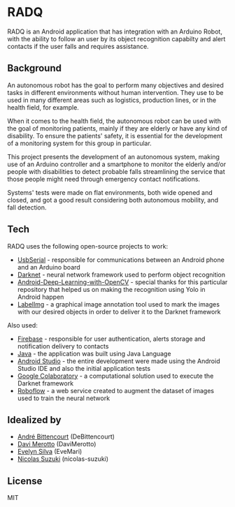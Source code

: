 # RADQ
  RADQ is an Android application that has integration with an Arduino Robot, with the ability to follow an user by its object recognition capabilty and alert contacts if the user falls and requires assistance.

## Background
  An autonomous robot has the goal to perform many objectives and desired tasks in different environments without human intervention. They use to be used in many different areas such as logistics, production lines, or in the health field, for example.

  When it comes to the health field, the autonomous robot can be used with the goal of monitoring patients, mainly if they are elderly or have any kind of disability. To ensure the patients' safety, it is essential for the development of a monitoring system for this group in particular.

  This project presents the development of an autonomous system, making use of an Arduino controller and a smartphone to monitor the elderly and/or people with disabilities to detect probable falls streamlining the service that those people might need through emergency contact notifications.

  Systems' tests were made on flat environments, both wide opened and closed, and got a good result considering both autonomous mobility, and fall detection.

## Tech

RADQ uses the following open-source projects to work:
* [UsbSerial](https://github.com/felHR85/UsbSerial) - responsible for communications between an Android phone and an Arduino board
* [Darknet](https://github.com/AlexeyAB/darknet) - neural network framework used to perform object recognition
* [Android-Deep-Learning-with-OpenCV](https://github.com/ivangrov/Android-Deep-Learning-with-OpenCV) - special thanks for this particular repository that helped us on making the recognition using Yolo in Android happen
* [LabelImg](https://github.com/tzutalin/labelImg) - a graphical image annotation tool used to mark the images with our desired objects in order to deliver it to the Darknet framework

Also used:
* [Firebase](https://firebase.google.com/) - responsible for user authentication, alerts storage and notification delivery to contacts
* [Java](https://www.java.com/) - the application was built using Java Language
* [Android Studio](https://developer.android.com/studio) - the entire development were made using the Android Studio IDE and also the initial application tests
* [Google Colaboratory](https://colab.research.google.com/) - a computational solution used to execute the Darknet framework
* [Roboflow](https://roboflow.com/) - a web service created to augment the dataset of images used to train the neural network 

## Idealized by
* [André Bittencourt](https://github.com/DeBittencourt) (DeBittencourt)
* [Davi Merotto](https://github.com/DaviMerotto) (DaviMerotto)
* [Evelyn Silva](https://github.com/EveMari) (EveMari)
* [Nicolas  Suzuki](https://github.com/nicolas-suzuki) (nicolas-suzuki)

License
----

MIT
